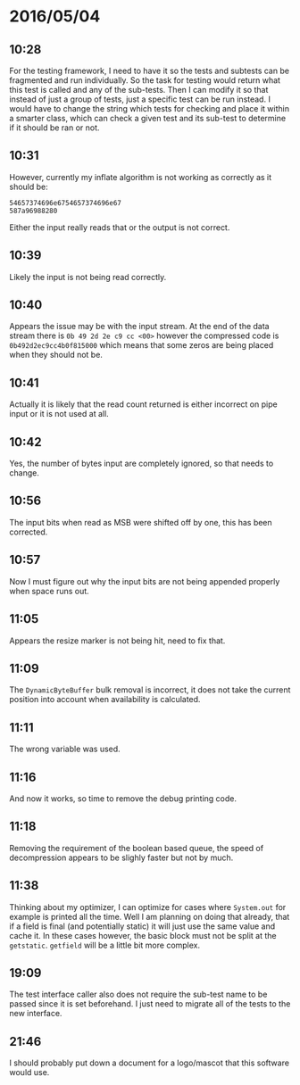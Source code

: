 # 2016/05/04

## 10:28

For the testing framework, I need to have it so the tests and subtests can
be fragmented and run individually. So the task for testing would return what
this test is called and any of the sub-tests. Then I can modify it so that
instead of just a group of tests, just a specific test can be run instead.
I would have to change the string which tests for checking and place it within
a smarter class, which can check a given test and its sub-test to determine if
it should be ran or not.

## 10:31

However, currently my inflate algorithm is not working as correctly as it
should be:

    54657374696e6754657374696e67
    587a96988280

Either the input really reads that or the output is not correct.

## 10:39

Likely the input is not being read correctly.

## 10:40

Appears the issue may be with the input stream. At the end of the data stream
there is `0b 49 2d 2e c9 cc <00>` however the compressed code is
`0b492d2ec9cc4b0f815000` which means that some zeros are being placed when they
should not be.

## 10:41

Actually it is likely that the read count returned is either incorrect on
pipe input or it is not used at all.

## 10:42

Yes, the number of bytes input are completely ignored, so that needs to change.

## 10:56

The input bits when read as MSB were shifted off by one, this has been
corrected.

## 10:57

Now I must figure out why the input bits are not being appended properly when
space runs out.

## 11:05

Appears the resize marker is not being hit, need to fix that.

## 11:09

The `DynamicByteBuffer` bulk removal is incorrect, it does not take the current
position into account when availability is calculated.

## 11:11

The wrong variable was used.

## 11:16

And now it works, so time to remove the debug printing code.

## 11:18

Removing the requirement of the boolean based queue, the speed of decompression
appears to be slighly faster but not by much.

## 11:38

Thinking about my optimizer, I can optimize for cases where `System.out` for
example is printed all the time. Well I am planning on doing that already, that
if a field is final (and potentially static) it will just use the same value
and cache it. In these cases however, the basic block must not be split at the
`getstatic`. `getfield` will be a little bit more complex.

## 19:09

The test interface caller also does not require the sub-test name to be passed
since it is set beforehand. I just need to migrate all of the tests to the new
interface.

## 21:46

I should probably put down a document for a logo/mascot that this software
would use.

